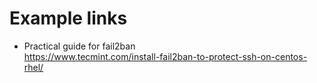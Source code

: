 # Example links
- Practical guide for fail2ban<br>
    https://www.tecmint.com/install-fail2ban-to-protect-ssh-on-centos-rhel/
